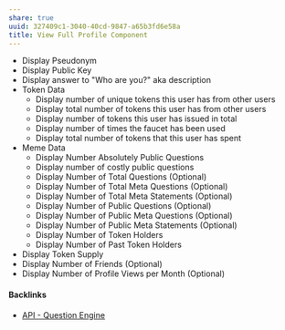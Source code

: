 ```yaml
---
share: true
uuid: 327409c1-3040-40cd-9847-a65b3fd6e58a
title: View Full Profile Component
---
```

* Display Pseudonym
* Display Public Key
* Display answer to "Who are you?" aka description
* Token Data
	* Display number of unique tokens this user has from other users
	* Display total number of tokens this user has from other users
	* Display number of tokens this user has issued in total
	* Display number of times the faucet has been used
	* Display total number of tokens that this user has spent
* Meme Data
	* Display Number Absolutely Public Questions
	* Display number of costly public questions
	* Display Number of Total Questions (Optional)
	* Display Number of Total Meta Questions (Optional)
	* Display Number of Total Meta Statements (Optional)
	* Display Number of Public Questions (Optional)
	* Display Number of Public Meta Questions (Optional)
	* Display Number of Public Meta Statements (Optional)
	* Display Number of Token Holders
	* Display Number of Past Token Holders
* Display Token Supply
* Display Number of Friends (Optional)
* Display Number of Profile Views per Month (Optional)

#### Backlinks

* [API - Question Engine](/5fd78387-a5c4-4163-a464-861316fe4ba1)